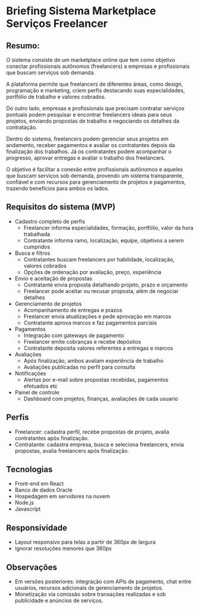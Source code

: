 # Briefing Sistema Marketplace Serviços Freelancer

## Resumo:

O sistema consiste de um marketplace online que tem como objetivo conectar profissionais autônomos (freelancers) a empresas e profissionais que buscam serviços sob demanda.

 A plataforma permite que freelancers de diferentes áreas, como design, programação e marketing, criem perfis destacando suas especialidades, portfólio de trabalho e valores cobrados.

 Do outro lado, empresas e profissionais que precisam contratar serviços pontuais podem pesquisar e encontrar freelancers ideais para seus projetos, enviando propostas de trabalho e negociando os detalhes da contratação.

 Dentro do sistema, freelancers podem gerenciar seus projetos em andamento, receber pagamentos e avaliar os contratantes depois da finalização dos trabalhos. Já os contratantes podem acompanhar o progresso, aprovar entregas e avaliar o trabalho dos freelancers.

 O objetivo é facilitar a conexão entre profissionais autônomos e aqueles que buscam serviços sob demanda, provendo um sistema transparente, confiável e com recursos para gerenciamento de projetos e pagamentos, trazendo benefícios para ambos os lados.

## Requisitos do sistema (MVP)

- Cadastro completo de perfis
  - Freelancer informa especialidades, formação, portfólio, valor da hora trabalhada
  - Contratante informa ramo, localização, equipe, objetivos a serem cumpridos
- Busca e filtros
  - Contratantes buscam freelancers por habilidade, localização, valores cobrados
  - Opções de ordenação por avaliação, preço, experiência
- Envio e aceitação de propostas
  - Contratante envia proposta detalhando projeto, prazo e orçamento
  - Freelancer pode aceitar ou recusar proposta, além de negociar detalhes
- Gerenciamento de projetos
  - Acompanhamento de entregas e prazos
  - Freelancer envia atualizações e pede aprovação em marcos
  - Contratante aprova marcos e faz pagamentos parciais
- Pagamentos
  - Integração com gateways de pagamento
  - Freelancer emite cobranças e recebe depósitos
  - Contratante deposita valores referentes a entregas e marcos
- Avaliações
  - Após finalização, ambos avaliam experiência de trabalho
  - Avaliações publicadas no perfil para consulta
- Notificações
  - Alertas por e-mail sobre propostas recebidas, pagamentos efetuados etc
- Painel de controle
  - Dashboard com projetos, finanças, avaliações de cada usuario

## Perfis

- Freelancer: cadastra perfil, recebe propostas de projeto, avalia contratantes após finalização.
- Contratante: cadastra empresa, busca e seleciona freelancers, envia propostas, avalia freelancers após finalização.

## Tecnologias

- Front-end em React
- Banco de dados Oracle
- Hospedagem em servidores na nuvem
- Node.js
- Javascript

## Responsividade

- Layout responsivo para telas a partir de 360px de largura
- ignorar resoluções menores que 360px

## Observações

- Em versões posteriores: integração com APIs de pagamento, chat entre usuários, recursos adicionais de gerenciamento de projetos.
- Monetização via comissão sobre transações realizadas e sob publicidade e anúncios de serviços.
